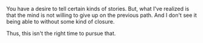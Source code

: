 You have a desire to tell certain kinds of stories. But, what I've realized is that the mind is not willing to give up on the previous path. And I don't see it being able to without some kind of closure.

Thus, this isn't the right time to pursue that.